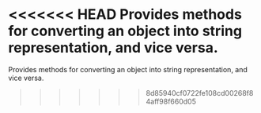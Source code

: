 <<<<<<< HEAD
Provides methods for converting an object into string representation, and vice versa.
=======
Provides methods for converting an object into string representation, and vice versa.
>>>>>>> 8d85940cf0722fe108cd00268f84aff98f660d05
